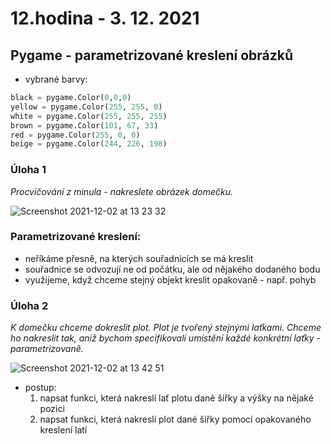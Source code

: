# 12.hodina - 3. 12. 2021

## Pygame - parametrizované kreslení obrázků

- vybrané barvy:
``` python
black = pygame.Color(0,0,0)
yellow = pygame.Color(255, 255, 0)
white = pygame.Color(255, 255, 255)
brown = pygame.Color(101, 67, 33)
red = pygame.Color(255, 0, 0)
beige = pygame.Color(244, 226, 198)
```

### Úloha 1
*Procvičování z minula - nakreslete obrázek domečku.*

![Screenshot 2021-12-02 at 13 23 32](https://user-images.githubusercontent.com/44325210/144421264-bee1a4fc-325a-45e1-9a38-5c6c9ae08b71.png)


### Parametrizované kreslení:
- neříkáme přesně, na kterých souřadnicích se má kreslit
- souřadnice se odvozují ne od počátku, ale od nějakého dodaného bodu
- využijeme, když chceme stejný objekt kreslit opakovaně - např. pohyb

### Úloha 2
*K domečku chceme dokreslit plot. Plot je tvořený stejnými laťkami. Chceme ho nakreslit tak, aniž bychom specifikovali umístění každé konkrétní laťky - parametrizovaně.*

![Screenshot 2021-12-02 at 13 42 51](https://user-images.githubusercontent.com/44325210/144424176-6a19bcae-d812-4de9-be21-6f121456d6f5.png)

- postup:
  1) napsat funkci, která nakreslí lať plotu dané šířky a výšky na nějaké pozici
  2) napsat funkci, která nakreslí plot dané šířky pomocí opakovaného kreslení latí

